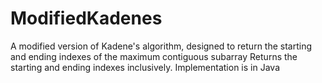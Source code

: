 # ModifiedKadenes
A modified version of Kadene's algorithm, designed to return the starting and ending indexes of the maximum contiguous subarray
Returns the starting and ending indexes inclusively. Implementation is in Java

